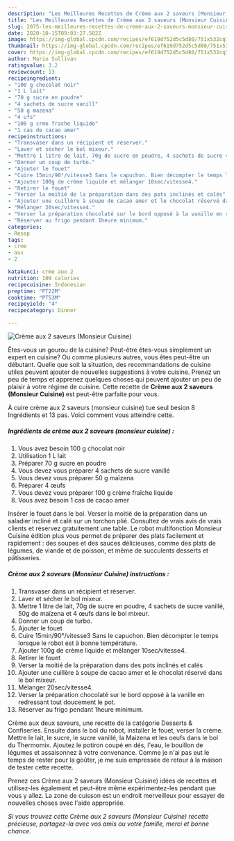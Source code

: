 ```yaml
---
description: "Les Meilleures Recettes de Crème aux 2 saveurs (Monsieur Cuisine)"
title: "Les Meilleures Recettes de Crème aux 2 saveurs (Monsieur Cuisine)"
slug: 2075-les-meilleures-recettes-de-creme-aux-2-saveurs-monsieur-cuisine
date: 2020-10-15T09:03:27.502Z
image: https://img-global.cpcdn.com/recipes/ef619d752d5c5d80/751x532cq70/creme-aux-2-saveurs-monsieur-cuisine-photo-principale-de-la-recette.jpg
thumbnail: https://img-global.cpcdn.com/recipes/ef619d752d5c5d80/751x532cq70/creme-aux-2-saveurs-monsieur-cuisine-photo-principale-de-la-recette.jpg
cover: https://img-global.cpcdn.com/recipes/ef619d752d5c5d80/751x532cq70/creme-aux-2-saveurs-monsieur-cuisine-photo-principale-de-la-recette.jpg
author: Mario Sullivan
ratingvalue: 3.2
reviewcount: 13
recipeingredient:
- "100 g chocolat noir"
- "1 L lait"
- "70 g sucre en poudre"
- "4 sachets de sucre vanill"
- "50 g mazena"
- "4 ufs"
- "100 g crme frache liquide"
- "1 cas de cacao amer"
recipeinstructions:
- "Transvaser dans un récipient et réserver."
- "Laver et sécher le bol mixeur."
- "Mettre 1 litre de lait, 70g de sucre en poudre, 4 sachets de sucre vanillé, 50g de maïzena et 4 œufs dans le bol mixeur."
- "Donner un coup de turbo."
- "Ajouter le fouet"
- "Cuire 15min/90°/vitesse3 Sans le capuchon. Bien décompter le temps lorsque le robot est à bonne température."
- "Ajouter 100g de crème liquide et mélanger 10sec/vitesse4."
- "Retirer le fouet"
- "Verser la moitié de la préparation dans des pots inclinés et calés"
- "Ajouter une cuillère à soupe de cacao amer et le chocolat réservé dans le bol mixeur."
- "Mélanger 20sec/vitesse4."
- "Verser la préparation chocolaté sur le bord opposé à la vanille en redressant tout doucement le pot."
- "Réserver au frigo pendant 1heure minimum."
categories:
- Resep
tags:
- crme
- aux
- 2

katakunci: crme aux 2 
nutrition: 109 calories
recipecuisine: Indonesian
preptime: "PT22M"
cooktime: "PT53M"
recipeyield: "4"
recipecategory: Dinner

---
```



![Crème aux 2 saveurs (Monsieur Cuisine)](https://img-global.cpcdn.com/recipes/ef619d752d5c5d80/751x532cq70/creme-aux-2-saveurs-monsieur-cuisine-photo-principale-de-la-recette.jpg)

Êtes-vous un gourou de la cuisine? Peut-être êtes-vous simplement un expert en cuisine? Ou comme plusieurs autres, vous êtes peut-être un débutant. Quelle que soit la situation, des recommandations de cuisine utiles peuvent ajouter de nouvelles suggestions à votre cuisine. Prenez un peu de temps et apprenez quelques choses qui peuvent ajouter un peu de plaisir à votre régime de cuisine. Cette recette de <strong> Crème aux 2 saveurs (Monsieur Cuisine) </strong> est peut-être parfaite pour vous.

<!--inarticleads1-->

À cuire crème aux 2 saveurs (monsieur cuisine) tue seul besion 8 Ingrédients et 13 pas. Voici comment vous atteindre cette.

##### Ingrédients de crème aux 2 saveurs (monsieur cuisine) :

1. Vous avez besoin 100 g chocolat noir
1. Utilisation 1 L lait
1. Préparer 70 g sucre en poudre
1. Vous devez vous préparer 4 sachets de sucre vanillé
1. Vous devez vous préparer 50 g maïzena
1. Préparer 4 œufs
1. Vous devez vous préparer 100 g crème fraîche liquide
1. Vous avez besoin 1 cas de cacao amer


Insérer le fouet dans le bol. Verser la moitié de la préparation dans un saladier incliné et calé sur un torchon plié. Consultez de vrais avis de vrais clients et réservez gratuitement une table. Le robot multifonction Monsieur Cuisine édition plus vous permet de préparer des plats facilement et rapidement : des soupes et des sauces délicieuses, comme des plats de légumes, de viande et de poisson, et même de succulents desserts et pâtisseries. 

<!--inarticleads2-->

##### Crème aux 2 saveurs (Monsieur Cuisine) instructions :

1. Transvaser dans un récipient et réserver.
1. Laver et sécher le bol mixeur.
1. Mettre 1 litre de lait, 70g de sucre en poudre, 4 sachets de sucre vanillé, 50g de maïzena et 4 œufs dans le bol mixeur.
1. Donner un coup de turbo.
1. Ajouter le fouet
1. Cuire 15min/90°/vitesse3 Sans le capuchon. Bien décompter le temps lorsque le robot est à bonne température.
1. Ajouter 100g de crème liquide et mélanger 10sec/vitesse4.
1. Retirer le fouet
1. Verser la moitié de la préparation dans des pots inclinés et calés
1. Ajouter une cuillère à soupe de cacao amer et le chocolat réservé dans le bol mixeur.
1. Mélanger 20sec/vitesse4.
1. Verser la préparation chocolaté sur le bord opposé à la vanille en redressant tout doucement le pot.
1. Réserver au frigo pendant 1heure minimum.


Crème aux deux saveurs, une recette de la catégorie Desserts &amp; Confiseries. Ensuite dans le bol du robot, installer le fouet, verser la crème. Mettre le lait, le sucre, le sucre vanillé, la Maizena et les oeufs dans le bol du Thermomix. Ajoutez le potiron coupé en dés, l&#39;eau, le bouillon de légumes et assaisonnez à votre convenance. Comme je n&#39;ai pas eut le temps de rester pour la goûter, je me suis empressée de retour à la maison de tester cette recette. 

<!--inarticleads1-->

<p>
Prenez ces Crème aux 2 saveurs (Monsieur Cuisine) idées de recettes et utilisez-les également et peut-être même expérimentez-les pendant que vous y allez. La zone de cuisson est un endroit merveilleux pour essayer de nouvelles choses avec l'aide appropriée.
</p>

<p>
<i>Si vous trouvez cette Crème aux 2 saveurs (Monsieur Cuisine) recette précieuse, partagez-la avec vos amis ou votre famille, merci et bonne chance.</i>
</p>
